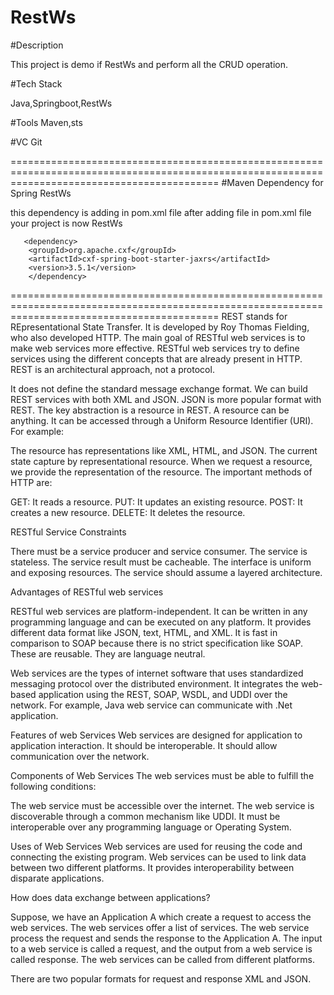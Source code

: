 # RestWs

#Description

This project is demo if RestWs and perform all the CRUD operation.

#Tech Stack

Java,Springboot,RestWs

#Tools
Maven,sts

#VC
Git


================================================================================================================================================
#Maven Dependency for Spring RestWs

this dependency is adding in pom.xml file after adding file in pom.xml file your project is now RestWs 

       <dependency>
		<groupId>org.apache.cxf</groupId>
		<artifactId>cxf-spring-boot-starter-jaxrs</artifactId>
		<version>3.5.1</version>
		</dependency>
		
================================================================================================================================================
REST stands for REpresentational State Transfer. 
It is developed by Roy Thomas Fielding, who also developed HTTP. 
The main goal of RESTful web services is to make web services more effective. 
RESTful web services try to define services using the different concepts that are already present in HTTP. 
REST is an architectural approach, not a protocol.



It does not define the standard message exchange format. We can build REST services with both XML and JSON. JSON is more popular format with REST. The key abstraction is a resource in REST. A resource can be anything. It can be accessed through a Uniform Resource Identifier (URI). For example:

The resource has representations like XML, HTML, and JSON. The current state capture by representational resource. When we request a resource, we provide the representation of the resource. The important methods of HTTP are:

GET: It reads a resource.
PUT: It updates an existing resource.
POST: It creates a new resource.
DELETE: It deletes the resource.





RESTful Service Constraints

There must be a service producer and service consumer.
The service is stateless.
The service result must be cacheable.
The interface is uniform and exposing resources.
The service should assume a layered architecture.


Advantages of RESTful web services

RESTful web services are platform-independent.
It can be written in any programming language and can be executed on any platform.
It provides different data format like JSON, text, HTML, and XML.
It is fast in comparison to SOAP because there is no strict specification like SOAP.
These are reusable.
They are language neutral.



Web services are the types of internet software that uses standardized messaging protocol over the distributed environment. It integrates the web-based application using the REST, SOAP, WSDL, and UDDI over the network. For example, Java web service can communicate with .Net application.

Features of web Services
Web services are designed for application to application interaction.
It should be interoperable.
It should allow communication over the network.


Components of Web Services
The web services must be able to fulfill the following conditions:

The web service must be accessible over the internet.
The web service is discoverable through a common mechanism like UDDI.
It must be interoperable over any programming language or Operating System.


Uses of Web Services
Web services are used for reusing the code and connecting the existing program.
Web services can be used to link data between two different platforms.
It provides interoperability between disparate applications.

How does data exchange between applications?

Suppose, we have an Application A which create a request to access the web services. The web services offer a list of services. The web service process the request and sends the response to the Application A. The input to a web service is called a request, and the output from a web service is called response. The web services can be called from different platforms.


There are two popular formats for request and response XML and JSON.

